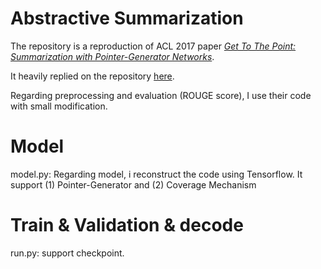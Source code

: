 Abstractive Summarization
======================

The repository is a reproduction of ACL 2017 paper *[Get To The Point: Summarization with Pointer-Generator Networks](https://arxiv.org/abs/1704.04368)*.

It heavily replied on the repository [here](https://github.com/becxer/pointer-generator). 

Regarding preprocessing and evaluation (ROUGE score), I use their code with small modification.

# Model
model.py: Regarding model, i reconstruct the code using Tensorflow. It support (1) Pointer-Generator and (2) Coverage Mechanism

# Train & Validation & decode
run.py: support checkpoint.





